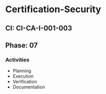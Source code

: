# Certification-Security

## CI: CI-CA-I-001-003
## Phase: 07

### Activities
- Planning
- Execution
- Verification
- Documentation
